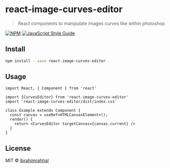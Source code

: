 # react-image-curves-editor

> React components to manipulate images curves like within photoshop

[![NPM](https://img.shields.io/npm/v/react-image-curves-editor.svg)](https://www.npmjs.com/package/react-image-curves-editor) [![JavaScript Style Guide](https://img.shields.io/badge/code_style-standard-brightgreen.svg)](https://standardjs.com)

## Install

```bash
npm install --save react-image-curves-editor
```

## Usage

```tsx
import React, { Component } from 'react'

import {CurvesEditor} from 'react-image-curves-editor'
import 'react-image-curves-editor/dist/index.css'

class Example extends Component {
  const canvas = useRef<HTMLCanvasElement>();
  render() {
    return <CurvesEditor targetCanvas={canvas.current} />
  }
}
```

## License

MIT © [ibrahimrahhal](https://github.com/ibrahim)
